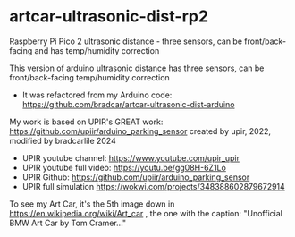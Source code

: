 # artcar-ultrasonic-dist-rp2
 Raspberry Pi Pico 2 ultrasonic distance - three sensors, can be front/back-facing and has temp/humidity correction 
 
This version of arduino ultrasonic distance has three sensors, can be front/back-facing temp/humidity correction
* It was refactored from my Arduino code: https://github.com/bradcar/artcar-ultrasonic-dist-arduino

My work is based on UPIR's GREAT work: https://github.com/upiir/arduino_parking_sensor created by upir, 2022, modified by bradcarlile 2024
* UPIR youtube channel: https://www.youtube.com/upir_upir
* UPIR youtube full video: https://youtu.be/gg08H-6Z1Lo
* UPIR Github: https://github.com/upiir/arduino_parking_sensor
* UPIR full simulation https://wokwi.com/projects/348388602879672914

To see my Art Car, it's the 5th image down in https://en.wikipedia.org/wiki/Art_car  , the one with the caption: "Unofficial BMW Art Car by Tom Cramer..."
